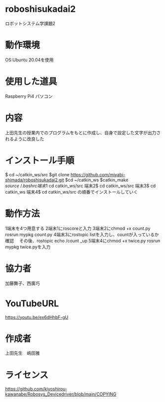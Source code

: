 # roboshisukadai2
ロボットシステム学課題2
# 動作環境
OS:Ubuntu 20.04を使用
# 使用した道具
Raspberry Pi4
パソコン
# 内容
上田先生の授業内でのプログラムをもとに作成し、自身で設定した文字が出力されるように改良した
# インストール手順
$ cd ~/catkin_ws/src
$git clone https://github.com/miyabi-shimada/roboshisukadai2.git
$cd ~/catkin_ws
$catkin_make
$source ~/.bashrc
端末1$ cd catkin_ws/src
端末2$ cd catkin_ws/src
端末3$ cd catkin_ws
端末4$ cd catkin_ws/src
の順番でインストールしていく
# 動作方法
1端末を4つ用意する
2端末1にroscoreと入力
3端末2にchmod +x count.py
 rosrun mypkg count.py
4端末3にrostopic listを入力し、countが入っているか確認
　その後、rostopic echo /count _up
5端末4にchmod +x twice.py
 rosrun mypkg twice.pyを入力
# 協力者
加藤舞子、西廣巧
# YouTubeURL
https://youtu.be/ex6dHhbF-gU
# 作成者
上田先生　嶋田雅
# ライセンス
https://github.com/kiyoshirou-kawanabe/Robosys_Devicedriver/blob/main/COPYING
